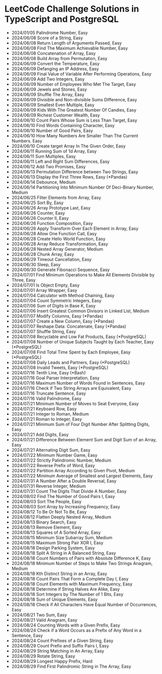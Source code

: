# LeetCode Challenge Solutions in TypeScript and PostgreSQL

- 2024/01/05 Palindrome Number, Easy
- 2024/06/08 Score of a String, Easy
- 2024/06/08 Return Length of Arguments Passed, Easy
- 2024/06/08 Find The Maximum Achievable Number, Easy
- 2024/06/08 Concatenation of Array, Easy
- 2024/06/08 Build Array from Permutation, Easy
- 2024/06/09 Convert the Temperature, Easy
- 2024/06/09 Defanging an IP Address, Easy
- 2024/06/09 Final Value of Variable After Performing Operations, Easy
- 2024/06/09 Add Two Integers, Easy
- 2024/06/09 Number of Employees Who Met The Target, Easy
- 2024/06/09 Jewels and Stones, Easy
- 2024/06/09 Shuffle The Array, Easy
- 2024/06/09 Divisible and Non-divisible Sums Difference, Easy
- 2024/06/09 Smallest Even Multiple, Easy
- 2024/06/09 Kids With The Greatest Number Of Candies, Easy
- 2024/06/09 Richest Customer Wealth, Easy
- 2024/06/10 Count Pairs Whose Sum is Less Than Target, Easy
- 2024/06/10 Find Words Containing Character, Easy
- 2024/06/10 Number of Good Pairs, Easy
- 2024/06/10 How Many Numbers Are Smaller Than The Current Numbers. Easy
- 2024/06/10 Create target Array In The Given Order, Easy
- 2024/06/11 Running Sum of 1d Array, Easy
- 2024/06/11 Sum Multiples, Easy
- 2024/06/11 Left and Right Sum Differences, Easy
- 2024/06/12 Add Two Promises, Easy
- 2024/06/13 Permutation Difference between Two Strings, Easy
- 2024/06/13 Display the First Three Rows, Easy (\*Pandas)
- 2024/06/14 Debounce, Medium
- 2024/06/14 Partitioning Into Minimum Number Of Deci-Binary Number, Medium
- 2024/06/25 Filter Elements from Array, Easy
- 2024/06/25 Sort By, Easy
- 2024/06/26 Array Prototype Last, Easy
- 2024/06/26 Counter, Easy
- 2024/06/26 Counter II, Easy
- 2024/06/26 Function Composition, Easy
- 2024/06/26 Apply Transform Over Each Element in Array, Easy
- 2024/06/28 Allow One Function Call, Easy
- 2024/06/28 Create Hello World Function, Easy
- 2024/06/28 Array Reduce Transformation, Easy
- 2024/06/28 Nested Array Generator, Medium
- 2024/06/28 Chunk Array, Easy
- 2024/06/29 Timeout Cancellation, Easy
- 2024/06/30 Sleep, Easy
- 2024/06/30 Generate Fibonacci Sequence, Easy
- 2024/07/01 Find Minimum Operations to Make All Elements Divisible by Three, Easy
- 2024/07/01 Is Object Empty, Easy
- 2024/07/01 Array Wrapper, Easy
- 2024/07/04 Calculator with Method Chaining, Easy
- 2024/07/04 Count Symmetric Integers, Easy
- 2024/07/06 Sum of Digits in Base K, Easy
- 2024/07/06 Insert Greatest Common Divisors in Linked List, Medium
- 2024/07/07 Modify Columns, Easy (\*Pandas)
- 2024/07/07 Create a New Column, Easy (\*Pandas)
- 2024/07/07 Reshape Data: Concatenate, Easy (\*Pandas)
- 2024/07/07 Shuffle String, Easy
- 2024/07/08 Recyclable and Low Fat Products, Easy (\*PostgreSQL)
- 2024/07/08 Number of Unique Subjects Taught by Each Teacher, Easy (\*PostgreSQL)
- 2024/07/08 Find Total Time Spent by Each Employee, Easy (\*PostgreSQL)
- 2024/07/08 Daily Leads and Partners, Easy (\*PostgreSQL)
- 2024/07/08 Invalid Tweets, Easy (\*PostgreSQL)
- 2024/07/16 Tenth Line, Easy (\*Bash)
- 2024/07/16 Goal Parser Interpretation, Easy
- 2024/07/16 Maximum Number of Words Found in Sentences, Easy
- 2024/07/16 Check if Two String Arrays are Equivalent, Easy
- 2024/07/16 Truncate Sentence, Easy
- 2024/07/16 Valid Palindrome, Easy
- 2024/07/21 Minimum Number of Moves to Seat Everyone, Easy
- 2024/07/21 Keyboard Row, Easy
- 2024/07/21 Integer to Roman, Medium
- 2024/07/21 Roman to Integer, Easy
- 2024/07/21 Minimum Sum of Four Digit Number After Splitting Digits, Easy
- 2024/07/21 Add Digits, Easy
- 2024/07/21 Difference Between Element Sum and Digit Sum of an Array, Easy
- 2024/07/21 Alternating Digit Sum, Easy
- 2024/07/22 Minimum Number Game, Easy
- 2024/07/22 Strictly Palindromic Number, Medium
- 2024/07/22 Reverse Prefix of Word, Easy
- 2024/07/22 Partition Array According to Given Pivot, Medium
- 2024/07/22 Minimum Average of Smallest and Largest Elements, Easy
- 2024/07/31 A Number After a Double Reversal, Easy
- 2024/07/31 Reverse Integer, Medium
- 2024/07/31 Count The Digits That Divide A Number, Easy
- 2024/08/02 Find The Number of Good Pairs I, Easy
- 2024/08/03 Sort The People, Easy
- 2024/08/03 Sort Array by Increasing Frequency, Easy
- 2024/08/12 To Be Or Not To Be, Easy
- 2024/08/12 Flatten Deeply Nested Array, Medium
- 2024/08/13 Binary Search, Easy
- 2024/08/13 Remove Element, Easy
- 2024/08/13 Squares of A Sorted Array, Easy
- 2024/08/15 Minimum Size Subarray Sum, Medium
- 2024/08/15 Maximum Strong Pair XOR I, Easy
- 2024/08/18 Design Parking System, Easy
- 2024/08/18 Split A String in A Balanced String, Easy
- 2024/08/18 Count Numbers of Pairs with Absolute Difference K, Easy
- 2024/08/18 Minimum Number of Steps to Make Two Strings Anagram, Medium
- 2024/08/18 Kth Distinct String in an Array, Easy
- 2024/08/18 Count Pairs That Form a Complete Day I, Easy
- 2024/08/18 Count Elements with Maximum Frequency, Easy
- 2024/08/18 Determine if String Halves Are Alike, Easy
- 2024/08/18 Sort Integers by The Number of 1 Bits, Easy
- 2024/08/18 Sum of Unique Elements, Easy
- 2024/08/18 Check if All Characters Have Equal Number of Occurrences, Easy
- 2024/08/21 Two Sum, Easy
- 2024/08/21 Valid Anagram, Easy
- 2024/08/24 Counting Words with a Given Prefix, Easy
- 2024/08/24 Check if a Word Occurs as a Prefix of Any Word in a Sentence, Easy
- 2024/08/24 Count Prefixes of a Given String, Easy
- 2024/08/29 Count Prefix and Suffix Pairs I, Easy
- 2024/08/29 String Matching in An Array, Easy
- 2024/08/29 Rotate String, Easy
- 2024/08/29 Longest Happy Prefix, Hard
- 2024/08/29 Find First Palindromic String in The Array, Easy
